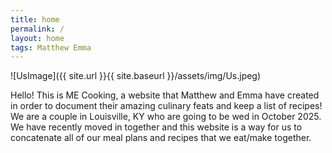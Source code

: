 ```yaml
---
title: home
permalink: /
layout: home
tags: Matthew Emma
---
```

<div>
![UsImage]({{ site.url }}{{ site.baseurl }}/assets/img/Us.jpeg)
</div>
<div>
<p>Hello! This is ME Cooking, a website that Matthew and Emma have created in order to document their amazing culinary feats and keep a list of recipes!
We are a couple in Louisville, KY who are going to be wed in October 2025. We have recently moved in together and this website is a way for us to concatenate all of our meal plans and recipes that we eat/make together. </p>
</div>
